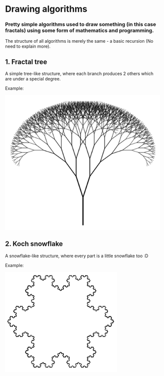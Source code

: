 # Drawing algorithms

### Pretty simple algorithms used to draw something (in this case fractals) using some form of mathematics and programming.

The structure of all algorithms is merely the same - a basic recursion (No need to explain more).

## 1. Fractal tree

A simple tree-like structure, where each branch produces 2 others which are under a special degree.

Example:

![fractal-tree](../resources/images/fractal-tree.png)

## 2. Koch snowflake

A snowflake-like structure, where every part is a little snowflake too :D

Example:

![koch-snowflake](../resources/images/koch-snowflake.png)
